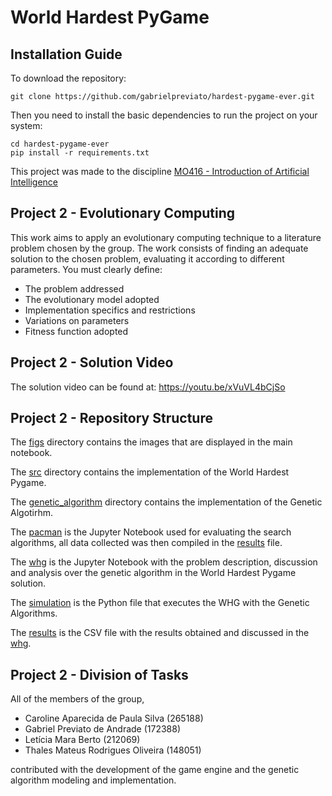 # World Hardest PyGame

## Installation Guide

To download the repository:

`git clone https://github.com/gabrielpreviato/hardest-pygame-ever.git`

Then you need to install the basic dependencies to run the project on your system:

```
cd hardest-pygame-ever
pip install -r requirements.txt
```

This project was made to the discipline [MO416 - Introduction of Artificial Intelligence](https://www.dac.unicamp.br/portal/caderno-de-horarios/2020/1/S/P/IC/MO416)

## Project 2 - Evolutionary Computing

This work aims to apply an evolutionary computing technique to a literature problem chosen by the group. The work
consists of finding an adequate solution to the chosen problem, evaluating it according to different parameters. You
must clearly define:
- The problem addressed
- The evolutionary model adopted
- Implementation specifics and restrictions
- Variations on parameters
- Fitness function adopted

## Project 2 - Solution Video
The solution video can be found at: https://youtu.be/xVuVL4bCjSo

## Project 2 - Repository Structure

The [figs](https://github.com/gabrielpreviato/hardest-pygame-ever/tree/master/figs) directory contains the images that are displayed in the main notebook.

The [src](https://github.com/gabrielpreviato/hardest-pygame-ever/tree/master/src) directory contains the implementation of the World Hardest Pygame.

The [genetic_algorithm](https://github.com/gabrielpreviato/hardest-pygame-ever/tree/master/genetic_algorithm) directory contains the implementation of the Genetic Algotirhm.

The [pacman](https://github.com/gabrielpreviato/mo416-2020s1-unicamp/tree/master/project1/pacman.ipynb) is the Jupyter Notebook used for evaluating the search algorithms, all data collected was then compiled in the [results](https://github.com/gabrielpreviato/mo416-2020s1-unicamp/tree/master/project1/results.csv) file.

The [whg](https://github.com/gabrielpreviato/hardest-pygame-ever/blob/master/whg.ipynb) is the Jupyter Notebook with the problem description, discussion and analysis over the genetic algorithm in the World Hardest Pygame solution.

The [simulation](https://github.com/gabrielpreviato/hardest-pygame-ever/blob/master/simulation.py) is the Python file that executes the WHG with the Genetic Algorithms.

The [results](https://github.com/gabrielpreviato/hardest-pygame-ever/blob/master/results.csv) is the CSV file with the results obtained and discussed in the [whg](https://github.com/gabrielpreviato/hardest-pygame-ever/blob/master/whg.ipynb).

## Project 2 - Division of Tasks
All of the members of the group,
- Caroline Aparecida de Paula Silva (265188)
- Gabriel Previato de Andrade (172388)
- Letícia Mara Berto (212069)
- Thales Mateus Rodrigues Oliveira (148051)

contributed with the development of the game engine and the genetic algorithm modeling and implementation.
